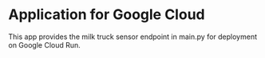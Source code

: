 # Application for Google Cloud 

This app provides the milk truck sensor endpoint in main.py for deployment on Google Cloud Run.
